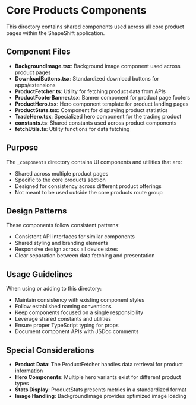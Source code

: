 # Core Products Components

This directory contains shared components used across all core product pages within the ShapeShift application.

## Component Files

- **BackgroundImage.tsx**: Background image component used across product pages
- **DownloadButtons.tsx**: Standardized download buttons for apps/extensions
- **ProductFetcher.ts**: Utility for fetching product data from APIs
- **ProductFooterBanner.tsx**: Banner component for product page footers
- **ProductHero.tsx**: Hero component template for product landing pages
- **ProductStats.tsx**: Component for displaying product statistics
- **TradeHero.tsx**: Specialized hero component for the trading product
- **constants.ts**: Shared constants used across product components
- **fetchUtils.ts**: Utility functions for data fetching

## Purpose

The `_components` directory contains UI components and utilities that are:

- Shared across multiple product pages
- Specific to the core products section
- Designed for consistency across different product offerings
- Not meant to be used outside the core products route group

## Design Patterns

These components follow consistent patterns:

- Consistent API interfaces for similar components
- Shared styling and branding elements
- Responsive design across all device sizes
- Clear separation between data fetching and presentation

## Usage Guidelines

When using or adding to this directory:

- Maintain consistency with existing component styles
- Follow established naming conventions
- Keep components focused on a single responsibility
- Leverage shared constants and utilities
- Ensure proper TypeScript typing for props
- Document component APIs with JSDoc comments

## Special Considerations

- **Product Data**: The ProductFetcher handles data retrieval for product information
- **Hero Components**: Multiple hero variants exist for different product types
- **Stats Display**: ProductStats presents metrics in a standardized format
- **Image Handling**: BackgroundImage provides optimized image loading